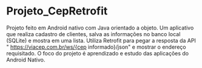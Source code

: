 # Projeto_CepRetrofit
Projeto feito em Android nativo com Java orientado a objeto. Um aplicativo que realiza cadastro de clientes, salva as informações no banco local (SQLite) e mostra em uma lista. Utiliza Retrofit para pegar a resposta da API " https://viacep.com.br/ws/{cep informado}/json" e mostrar o endereço requisitado. O foco do projeto é aprendizado e estudo das aplicações do Android Nativo.
